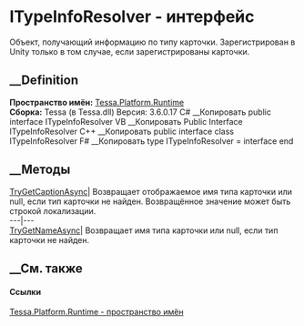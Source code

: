 # ITypeInfoResolver - интерфейс
Объект, получающий информацию по типу карточки. Зарегистрирован в Unity только
в том случае, если зарегистрированы карточки.
## __Definition
 **Пространство имён:** [Tessa.Platform.Runtime](N_Tessa_Platform_Runtime.htm)  
 **Сборка:** Tessa (в Tessa.dll) Версия: 3.6.0.17
C# __Копировать
     public interface ITypeInfoResolver
VB __Копировать
     Public Interface ITypeInfoResolver
C++ __Копировать
     public interface class ITypeInfoResolver
F# __Копировать
     type ITypeInfoResolver = interface end
##  __Методы
[TryGetCaptionAsync](M_Tessa_Platform_Runtime_ITypeInfoResolver_TryGetCaptionAsync.htm)|
Возвращает отображаемое имя типа карточки или null, если тип карточки не
найден. Возвращённое значение может быть строкой локализации.  
---|---  
[TryGetNameAsync](M_Tessa_Platform_Runtime_ITypeInfoResolver_TryGetNameAsync.htm)|
Возвращает имя типа карточки или null, если тип карточки не найден.  
## __См. также
#### Ссылки
[Tessa.Platform.Runtime - пространство имён](N_Tessa_Platform_Runtime.htm)
